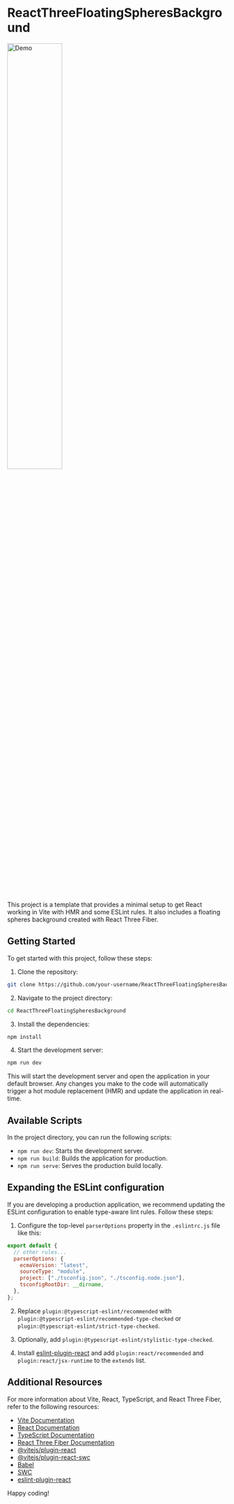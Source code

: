 # ReactThreeFloatingSpheresBackground

<img src="public/demo.gif" alt="Demo" width="50%">

This project is a template that provides a minimal setup to get React working in Vite with HMR and some ESLint rules. It also includes a floating spheres background created with React Three Fiber.

## Getting Started

To get started with this project, follow these steps:

1. Clone the repository:

```bash
git clone https://github.com/your-username/ReactThreeFloatingSpheresBackground.git
```

2. Navigate to the project directory:

```bash
cd ReactThreeFloatingSpheresBackground
```

3. Install the dependencies:

```bash
npm install
```

4. Start the development server:

```bash
npm run dev
```

This will start the development server and open the application in your default browser. Any changes you make to the code will automatically trigger a hot module replacement (HMR) and update the application in real-time.

## Available Scripts

In the project directory, you can run the following scripts:

- `npm run dev`: Starts the development server.
- `npm run build`: Builds the application for production.
- `npm run serve`: Serves the production build locally.

## Expanding the ESLint configuration

If you are developing a production application, we recommend updating the ESLint configuration to enable type-aware lint rules. Follow these steps:

1. Configure the top-level `parserOptions` property in the `.eslintrc.js` file like this:

```js
export default {
  // other rules...
  parserOptions: {
    ecmaVersion: "latest",
    sourceType: "module",
    project: ["./tsconfig.json", "./tsconfig.node.json"],
    tsconfigRootDir: __dirname,
  },
};
```

2. Replace `plugin:@typescript-eslint/recommended` with `plugin:@typescript-eslint/recommended-type-checked` or `plugin:@typescript-eslint/strict-type-checked`.

3. Optionally, add `plugin:@typescript-eslint/stylistic-type-checked`.

4. Install [eslint-plugin-react](https://github.com/jsx-eslint/eslint-plugin-react) and add `plugin:react/recommended` and `plugin:react/jsx-runtime` to the `extends` list.

## Additional Resources

For more information about Vite, React, TypeScript, and React Three Fiber, refer to the following resources:

- [Vite Documentation](https://vitejs.dev/)
- [React Documentation](https://reactjs.org/)
- [TypeScript Documentation](https://www.typescriptlang.org/)
- [React Three Fiber Documentation](https://docs.pmnd.rs/react-three-fiber/getting-started/introduction)
- [@vitejs/plugin-react](https://github.com/vitejs/vite-plugin-react/blob/main/packages/plugin-react/README.md)
- [@vitejs/plugin-react-swc](https://github.com/vitejs/vite-plugin-react-swc)
- [Babel](https://babeljs.io/)
- [SWC](https://swc.rs/)
- [eslint-plugin-react](https://github.com/jsx-eslint/eslint-plugin-react)

Happy coding!
